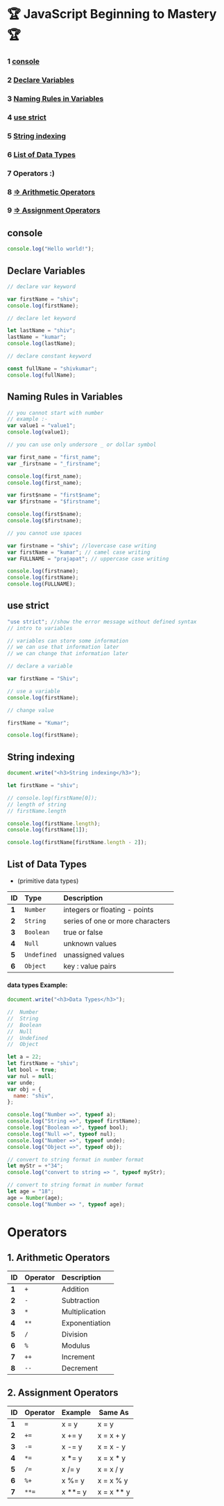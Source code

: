 # 🏆 JavaScript Beginning to Mastery 🏆

### 1 [console](#console)

### 2 [Declare Variables](#declare-variables)

### 3 [Naming Rules in Variables](#naming-rules-in-variables)

### 4 [use strict](#use-strict)

### 5 [String indexing](#string-indexing)

### 6 [List of Data Types](#list-of-data-types)

### 7 Operators :)

### 8 [=> Arithmetic Operators](#1-arithmetic-operators)

### 9 [=> Assignment Operators](#2-assignment-operators)

## console

```javascript
console.log("Hello world!");
```

## Declare Variables

```javascript
// declare var keyword

var firstName = "shiv";
console.log(firstName);

// declare let keyword

let lastName = "shiv";
lastName = "kumar";
console.log(lastName);

// declare constant keyword

const fullName = "shivkumar";
console.log(fullName);
```

## Naming Rules in Variables

```javascript
// you cannot start with number
// example :-
var value1 = "value1";
console.log(value1);

// you can use only undersore _ or dollar symbol

var first_name = "first_name";
var _firstname = "_firstname";

console.log(first_name);
console.log(first_name);

var first$name = "first$name";
var $firstname = "$firstname";

console.log(first$name);
console.log($firstname);

// you cannot use spaces

var firstname = "shiv"; //lovercase case writing
var firstName = "kumar"; // camel case writing
var FULLNAME = "prajapat"; // uppercase case writing

console.log(firstname);
console.log(firstName);
console.log(FULLNAME);
```

## use strict

```javascript
"use strict"; //show the error message without defined syntax
// intro to variables

// variables can store some information
// we can use that information later
// we can change that information later

// declare a variable

var firstName = "Shiv";

// use a variable
console.log(firstName);

// change value

firstName = "Kumar";

console.log(firstName);
```

## String indexing

```javascript
document.write("<h3>String indexing</h3>");

let firstName = "shiv";

// console.log(firstName[0]);
// length of string
// firstName.length

console.log(firstName.length);
console.log(firstName[1]);

console.log(firstName[firstName.length - 2]);
```

## List of Data Types

- (primitive data types)

| ID    | Type        | Description                      |
| :---- | :---------- | :------------------------------- |
| **1** | `Number`    | integers or floating - points    |
| **2** | `String`    | series of one or more characters |
| **3** | `Boolean`   | true or false                    |
| **4** | `Null`      | unknown values                   |
| **5** | `Undefined` | unassigned values                |
| **6** | `Object`    | key : value pairs                |

#### data types Example:

```javascript
document.write("<h3>Data Types</h3>");

//  Number
//  String
//  Boolean
//  Null
//  Undefined
//  Object

let a = 22;
let firstName = "shiv";
let bool = true;
var nul = null;
var unde;
var obj = {
  name: "shiv",
};

console.log("Number =>", typeof a);
console.log("String =>", typeof firstName);
console.log("Boolean =>", typeof bool);
console.log("Null =>", typeof nul);
console.log("Number =>", typeof unde);
console.log("Object =>", typeof obj);

// convert to string format in number format
let myStr = +"34";
console.log("convert to string => ", typeof myStr);

// convert to string format in number format
let age = "18";
age = Number(age);
console.log("Number => ", typeof age);
```

# Operators

## 1. Arithmetic Operators

| ID    | Operator | Description    |
| :---- | :------- | :------------- |
| **1** | `+`      | Addition       |
| **2** | `-`      | Subtraction    |
| **3** | `*`      | Multiplication |
| **4** | `**`     | Exponentiation |
| **5** | `/`      | Division       |
| **6** | `%`      | Modulus        |
| **7** | `++`     | Increment      |
| **8** | `--`     | Decrement      |

## 2. Assignment Operators

| ID    | Operator | Example   | Same As      |
| :---- | :------- | :-------- | ------------ |
| **1** | `=`      | x = y     | x = y        |
| **2** | `+=`     | x += y    | x = x + y    |
| **3** | `-=`     | x -= y    | x = x - y    |
| **4** | `*=`     | x \*= y   | x = x \* y   |
| **5** | `/=`     | x /= y    | x = x / y    |
| **6** | `%+`     | x %= y    | x = x % y    |
| **7** | `**=`    | x \*\*= y | x = x \*\* y |
